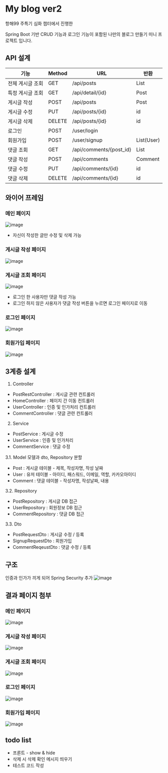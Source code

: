 # My blog ver2

항해99 주특기 심화 챕터에서 진행한

Spring Boot 기반 CRUD 기능과 로그인 기능이 포함된 나만의 블로그 만들기 미니 프로젝트 입니다.

## API 설계

| 기능             | Method | URL                     | 반환          |
| ---------------- | ------ | ----------------------- | ------------- |
| 전체 게시글 조회 | GET    | /api/posts              | List<Post>    |
| 특정 게시글 조회 | GET    | /api/detail/{id}        |  Post   |
| 게시글 작성      | POST   | /api/posts              | Post          |
| 게시글 수정      | PUT    | /api/posts/{id}         | id            |
| 게시글 삭제      | DELETE | /api/posts/{id}         | id            |
| 로그인           | POST   | /user/login             |               |
| 회원가입         | POST   | /user/signup             | List(User)    |
| 댓글 조회        | GET    | /api/comments/{post_id} | List<Comment> |
| 댓글 작성        | POST   | /api/comments           | Comment       |
| 댓글 수정        | PUT    | /api/comments/{id}      | id            |
| 댓글 삭제        | DELETE | /api/comments/{id}      | id            |

  

## 와이어 프레임

### 메인 페이지

![image](https://user-images.githubusercontent.com/53491653/112813857-a23a2080-90b9-11eb-999c-13e47744d528.png)

* 자신이 작성한 글만 수정 및 삭제 가능

### 게시글 작성 페이지

![image](https://user-images.githubusercontent.com/53491653/113243620-515f3d80-92ee-11eb-8157-c8a5ac13e114.png)

### 게시글 조회 페이지

![image](https://user-images.githubusercontent.com/53491653/113243664-63d97700-92ee-11eb-8142-a5c48e30c412.png)

* 로그인 한 사용자만 댓글 작성 가능
* 로그인 하지 않은 사용자가 댓글 작성 버튼을 누르면 로그인 페이지로 이동

### 로그인 페이지

![image](https://user-images.githubusercontent.com/53491653/112814264-1379d380-90ba-11eb-892a-7b4df8c1ec00.png)

### 회원가입 페이지

![image](https://user-images.githubusercontent.com/53491653/113243816-abf89980-92ee-11eb-88a1-4769749cd47c.png)



## 3계층 설계

1. Controller

* PostRestController : 게시글 관련 컨트롤러
* HomeController : 페이지 간 이동 컨트롤러
* UserController : 인증 및 인가처리 컨트롤러
* CommentController : 댓글 관련 컨트롤러

2. Service

* PostService : 게시글 수정
* UserService : 인증 및 인가처리
* CommentService : 댓글 수정

3.1. Model
모델과 dto, Repository 분할

* Post : 게시글 테이블 - 제목, 작성자명, 작성 날짜
* User : 유저 테이블 - 아이디, 패스워드, 이메일, 역할, 카카오아이디
* Comment : 댓글 테이블 - 작성자명, 작성날짜, 내용

3.2. Repository

* PostRepository : 게시글 DB 접근
* UserRepository : 회원정보 DB 접근
* CommentRepository : 댓글 DB 접근

3.3. Dto

* PostRequestDto : 게시글 수정 / 등록
* SignupRequestDto : 회원가입
* CommentReqeustDto : 댓글 수정 / 등록


## 구조

인증과 인가가 끼게 되어 Spring Security 추가
![image](https://user-images.githubusercontent.com/53491653/112817336-483b5a00-90bd-11eb-8dd3-bfb2be91c372.png)


## 결과 페이지 첨부
### 메인 페이지
![image](https://user-images.githubusercontent.com/53491653/113321494-9f0b9280-934e-11eb-9f75-670e32a0069a.png)

### 게시글 작성 페이지
![image](https://user-images.githubusercontent.com/53491653/113321545-a92d9100-934e-11eb-8e9d-a2594ba5ee06.png)

### 게시글 조회 페이지
![image](https://user-images.githubusercontent.com/53491653/113321636-c19dab80-934e-11eb-917a-badcc3cb9274.png)

### 로그인 페이지
![image](https://user-images.githubusercontent.com/53491653/113321366-7c797980-934e-11eb-8bcc-9e84d5b7cb69.png)

### 회원가입 페이지
![image](https://user-images.githubusercontent.com/53491653/114260586-d6de9e00-9a10-11eb-96a3-f2a8d7e651cf.png)

## todo list

* 프론트 - show & hide
* 삭제 시 삭제 확인 메시지 띄우기
* 테스트 코드 작성
